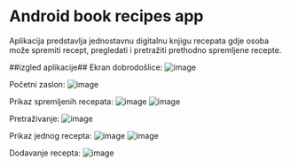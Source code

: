 # Android book recipes app
Aplikacija predstavlja jednostavnu digitalnu knjigu recepata gdje osoba može spremiti recept, pregledati i pretražiti prethodno spremljene recepte. 

##izgled aplikacije##
Ekran dobrodošlice:
![image](https://github.com/katarinajukic/android_app/assets/133279741/d5bda38e-b930-4041-a005-41d2aaddb248)

Početni zaslon:
![image](https://github.com/katarinajukic/android_app/assets/133279741/9abe0e08-a33b-49b0-b26f-bde67909feb9)

Prikaz spremljenih recepata: 
![image](https://github.com/katarinajukic/android_app/assets/133279741/ce3883a6-4d38-4d5c-8144-31c97af2ad63) ![image](https://github.com/katarinajukic/android_app/assets/133279741/59b36ea0-ff4c-471f-b0c1-6cbc824f5f3d)

Pretraživanje:
![image](https://github.com/katarinajukic/android_app/assets/133279741/16e2ce22-32a0-4a47-aab1-11c06fe596c9)

Prikaz jednog recepta:
![image](https://github.com/katarinajukic/android_app/assets/133279741/3149cf0b-a525-457e-8e7e-f718255d387a) ![image](https://github.com/katarinajukic/android_app/assets/133279741/f2aedc93-7fa3-40b1-b521-ed4bc037f3f6)

Dodavanje recepta:
![image](https://github.com/katarinajukic/android_app/assets/133279741/ae316aec-c29c-4ea0-89e0-d1e6cc994689)




